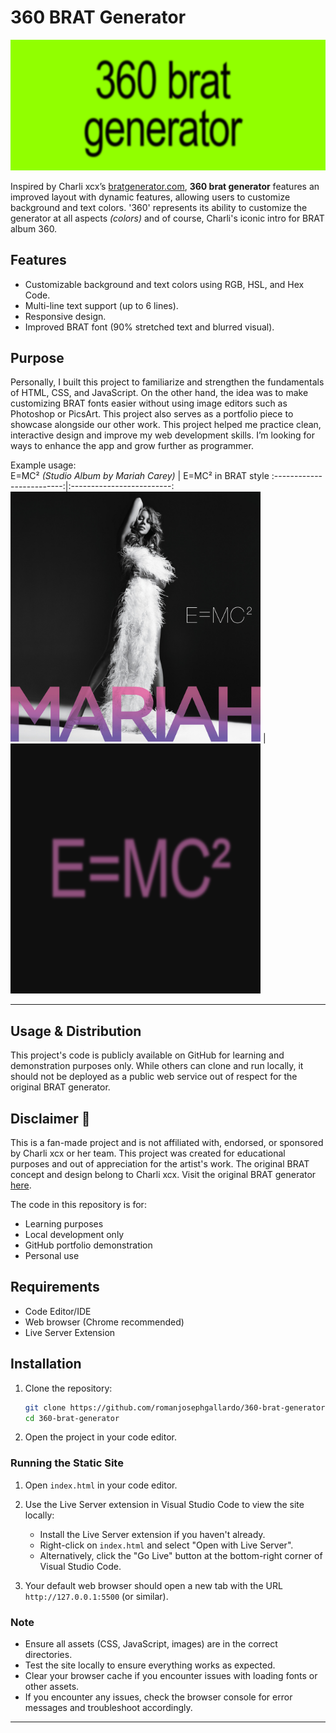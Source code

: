 # 360 BRAT Generator

![360 BRAT Generator Preview](assets/images/360_brat_generator_photo.png)

Inspired by Charli xcx’s [bratgenerator.com](https://www.bratgenerator.com/), **360 brat generator** features an
improved layout with dynamic features, allowing users 
to customize background and text colors. '360' 
represents its ability to customize the generator at all
aspects *(colors)* and of course, Charli's iconic intro for BRAT album 360.

## Features
- Customizable background and text colors using RGB, HSL, and Hex Code.
- Multi-line text support (up to 6 lines).
- Responsive design.
- Improved BRAT font (90% stretched text and blurred visual).

## Purpose
Personally, I built this project to familiarize and strengthen the fundamentals of HTML, CSS, and JavaScript. On the other hand, the idea was to make customizing BRAT fonts easier without using image editors such as Photoshop or PicsArt. This project also serves as a portfolio piece to showcase alongside our other work.
This project helped me practice clean, interactive design and improve my web development skills.  I’m looking for ways to enhance the app and grow further as programmer.

Example usage:
<br>
E=MC² *(Studio Album by Mariah Carey)*            |  E=MC² in BRAT style
:-------------------------:|:-------------------------:
<img src="assets/images/EMC2_Artwork.jpg" width="400" alt="E=MC2"/>  |  <img src="assets/images/EMC2.png" width="400" alt="E=MC2 in BRAT style"/>


---
## Usage & Distribution
This project's code is publicly available on GitHub for learning and demonstration purposes only. 
While others can clone and run locally, it should not be deployed as a public web service 
out of respect for the original BRAT generator.

## Disclaimer 🔴
This is a fan-made project and is not affiliated with, endorsed, or sponsored by Charli xcx 
or her team. This project was created for educational purposes and out of appreciation
for the artist's work. The original BRAT concept and design belong to Charli xcx. Visit the original BRAT generator [here](https://www.bratgenerator.com/).

The code in this repository is for:
- Learning purposes
- Local development only
- GitHub portfolio demonstration
- Personal use

## Requirements
- Code Editor/IDE
- Web browser (Chrome recommended)
- Live Server Extension

## Installation
1. Clone the repository:
    ```bash
    git clone https://github.com/romanjosephgallardo/360-brat-generator.git
    cd 360-brat-generator
    ```

2. Open the project in your code editor.

### Running the Static Site
1. Open `index.html` in your code editor.

2. Use the Live Server extension in Visual Studio Code to view the site locally:
    - Install the Live Server extension if you haven't already.
    - Right-click on `index.html` and select "Open with Live Server".
    - Alternatively, click the "Go Live" button at the bottom-right corner of Visual Studio Code.

3. Your default web browser should open a new tab with the URL `http://127.0.0.1:5500` (or similar).

### Note
- Ensure all assets (CSS, JavaScript, images) are in the correct directories.
- Test the site locally to ensure everything works as expected.
- Clear your browser cache if you encounter issues with loading fonts or other assets.
- If you encounter any issues, check the browser console for error messages and troubleshoot accordingly.
---